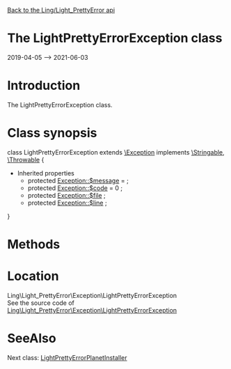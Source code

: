 [Back to the Ling/Light_PrettyError api](https://github.com/lingtalfi/Light_PrettyError/blob/master/doc/api/Ling/Light_PrettyError.md)



The LightPrettyErrorException class
================
2019-04-05 --> 2021-06-03






Introduction
============

The LightPrettyErrorException class.



Class synopsis
==============


class <span class="pl-k">LightPrettyErrorException</span> extends [\Exception](http://php.net/manual/en/class.exception.php) implements [\Stringable](https://wiki.php.net/rfc/stringable), [\Throwable](http://php.net/manual/en/class.throwable.php) {

- Inherited properties
    - protected  [Exception::$message](#property-message) =  ;
    - protected  [Exception::$code](#property-code) = 0 ;
    - protected  [Exception::$file](#property-file) ;
    - protected  [Exception::$line](#property-line) ;

}






Methods
==============






Location
=============
Ling\Light_PrettyError\Exception\LightPrettyErrorException<br>
See the source code of [Ling\Light_PrettyError\Exception\LightPrettyErrorException](https://github.com/lingtalfi/Light_PrettyError/blob/master/Exception/LightPrettyErrorException.php)



SeeAlso
==============
Next class: [LightPrettyErrorPlanetInstaller](https://github.com/lingtalfi/Light_PrettyError/blob/master/doc/api/Ling/Light_PrettyError/Light_PlanetInstaller/LightPrettyErrorPlanetInstaller.md)<br>

